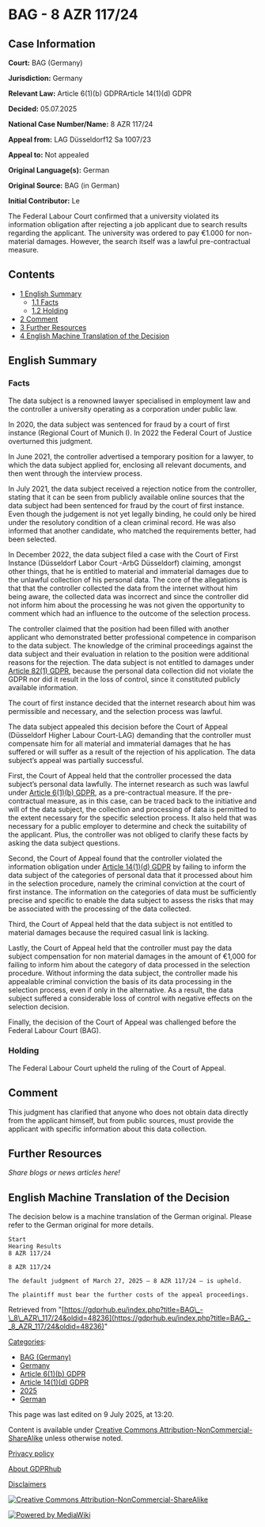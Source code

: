 # BAG - 8 AZR 117/24

## Case Information

**Court:** BAG (Germany)

**Jurisdiction:** Germany

**Relevant Law:** Article 6(1)(b) GDPRArticle 14(1)(d) GDPR

**Decided:** 05.07.2025

**National Case Number/Name:** 8 AZR 117/24

**Appeal from:** LAG Düsseldorf12 Sa 1007/23

**Appeal to:** Not appealed

**Original Language(s):** German

**Original Source:** BAG (in German)

**Initial Contributor:** Le

The Federal Labour Court confirmed that a university violated its information obligation after rejecting a job applicant due to search results regarding the applicant. The university was ordered to pay €1.000 for non-material damages. However, the search itself was a lawful pre-contractual measure.

## Contents

*   [1 English Summary](#English_Summary)
    *   [1.1 Facts](#Facts)
    *   [1.2 Holding](#Holding)
*   [2 Comment](#Comment)
*   [3 Further Resources](#Further_Resources)
*   [4 English Machine Translation of the Decision](#English_Machine_Translation_of_the_Decision)

## English Summary

### Facts

The data subject is a renowned lawyer specialised in employment law and the controller a university operating as a corporation under public law.

  
In 2020, the data subject was sentenced for fraud by a court of first instance (Regional Court of Munich I). In 2022 the Federal Court of Justice overturned this judgment.

In June 2021, the controller advertised a temporary position for a lawyer, to which the data subject applied for, enclosing all relevant documents, and then went through the interview process.

In July 2021, the data subject received a rejection notice from the controller, stating that it can be seen from publicly available online sources that the data subject had been sentenced for fraud by the court of first instance. Even though the judgement is not yet legally binding, he could only be hired under the resolutory condition of a clean criminal record. He was also informed that another candidate, who matched the requirements better, had been selected.

In December 2022, the data subject filed a case with the Court of First Instance (Düsseldorf Labor Court -ArbG Düsseldorf) claiming, amongst other things, that he is entitled to material and immaterial damages due to the unlawful collection of his personal data. The core of the allegations is that that the controller collected the data from the internet without him being aware, the collected data was incorrect and since the controller did not inform him about the processing he was not given the opportunity to comment which had an influence to the outcome of the selection process.

The controller claimed that the position had been filled with another applicant who demonstrated better professional competence in comparison to the data subject. The knowledge of the criminal proceedings against the data subject and their evaluation in relation to the position were additional reasons for the rejection. The data subject is not entitled to damages under [Article 82(1) GDPR](/index.php?title=Article_82_GDPR#1 "Article 82 GDPR"), because the personal data collection did not violate the GDPR nor did it result in the loss of control, since it constituted publicly available information.

The court of first instance decided that the internet research about him was permissible and necessary, and the selection process was lawful.

The data subject appealed this decision before the Court of Appeal (Düsseldorf Higher Labour Court-LAG) demanding that the controller must compensate him for all material and immaterial damages that he has suffered or will suffer as a result of the rejection of his application. The data subject’s appeal was partially successful.

First, the Court of Appeal held that the controller processed the data subject’s personal data lawfully. The internet research as such was lawful under [Article 6(1)(b) GDPR](/index.php?title=Article_6_GDPR#1b "Article 6 GDPR"), as a pre-contractual measure. If the pre-contractual measure, as in this case, can be traced back to the initiative and will of the data subject, the collection and processing of data is permitted to the extent necessary for the specific selection process. It also held that was necessary for a public employer to determine and check the suitability of the applicant. Plus, the controller was not obliged to clarify these facts by asking the data subject questions.

  
Second, the Court of Appeal found that the controller violated the information obligation under [Article 14(1)(d) GDPR](/index.php?title=Article_14_GDPR#1d "Article 14 GDPR") by failing to inform the data subject of the categories of personal data that it processed about him in the selection procedure, namely the criminal conviction at the court of first instance. The information on the categories of data must be sufficiently precise and specific to enable the data subject to assess the risks that may be associated with the processing of the data collected.

  
Third, the Court of Appeal held that the data subject is not entitled to material damages because the required casual link is lacking.

  
Lastly, the Court of Appeal held that the controller must pay the data subject compensation for non material damages in the amount of €1,000 for failing to inform him about the category of data processed in the selection procedure. Without informing the data subject, the controller made his appealable criminal conviction the basis of its data processing in the selection process, even if only in the alternative. As a result, the data subject suffered a considerable loss of control with negative effects on the selection decision.

Finally, the decision of the Court of Appeal was challenged before the Federal Labour Court (BAG).

### Holding

The Federal Labour Court upheld the ruling of the Court of Appeal.

## Comment

This judgment has clarified that anyone who does not obtain data directly from the applicant himself, but from public sources, must provide the applicant with specific information about this data collection.

## Further Resources

_Share blogs or news articles here!_

## English Machine Translation of the Decision

The decision below is a machine translation of the German original. Please refer to the German original for more details.

```
Start
Hearing Results
8 AZR 117/24

8 AZR 117/24

The default judgment of March 27, 2025 – 8 AZR 117/24 – is upheld.

The plaintiff must bear the further costs of the appeal proceedings.

```

Retrieved from "[https://gdprhub.eu/index.php?title=BAG\_-\_8\_AZR\_117/24&oldid=48236](https://gdprhub.eu/index.php?title=BAG_-_8_AZR_117/24&oldid=48236)"

[Categories](/index.php?title=Special:Categories "Special:Categories"):

*   [BAG (Germany)](/index.php?title=Category:BAG_\(Germany\) "Category:BAG (Germany)")
*   [Germany](/index.php?title=Category:Germany "Category:Germany")
*   [Article 6(1)(b) GDPR](/index.php?title=Category:Article_6\(1\)\(b\)_GDPR "Category:Article 6(1)(b) GDPR")
*   [Article 14(1)(d) GDPR](/index.php?title=Category:Article_14\(1\)\(d\)_GDPR "Category:Article 14(1)(d) GDPR")
*   [2025](/index.php?title=Category:2025 "Category:2025")
*   [German](/index.php?title=Category:German "Category:German")

This page was last edited on 9 July 2025, at 13:20.

Content is available under [Creative Commons Attribution-NonCommercial-ShareAlike](https://creativecommons.org/licenses/by-nc-sa/4.0/) unless otherwise noted.

[Privacy policy](/index.php?title=GDPRhub:Privacy_policy)

[About GDPRhub](/index.php?title=GDPRhub:About)

[Disclaimers](/index.php?title=GDPRhub:General_disclaimer)

[![Creative Commons Attribution-NonCommercial-ShareAlike](/resources/assets/licenses/cc-by-nc-sa.png)](https://creativecommons.org/licenses/by-nc-sa/4.0/)

[![Powered by MediaWiki](/resources/assets/poweredby_mediawiki_88x31.png)](https://www.mediawiki.org/)